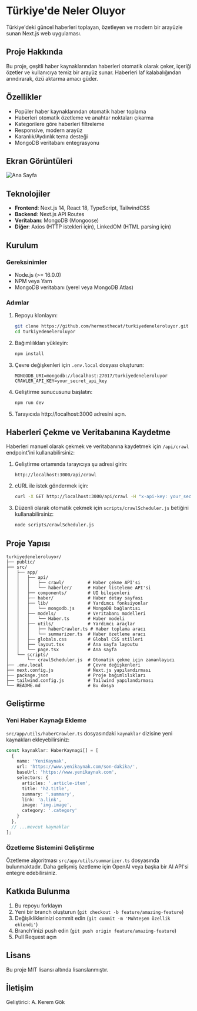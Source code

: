 # Türkiye'de Neler Oluyor

Türkiye'deki güncel haberleri toplayan, özetleyen ve modern bir arayüzle sunan Next.js web uygulaması.

## Proje Hakkında

Bu proje, çeşitli haber kaynaklarından haberleri otomatik olarak çeker, içeriği özetler ve kullanıcıya temiz bir arayüz sunar. Haberleri laf kalabalığından arındırarak, özü aktarma amacı güder.

## Özellikler

- Popüler haber kaynaklarından otomatik haber toplama
- Haberleri otomatik özetleme ve anahtar noktaları çıkarma
- Kategorilere göre haberleri filtreleme
- Responsive, modern arayüz
- Karanlık/Aydınlık tema desteği
- MongoDB veritabanı entegrasyonu

## Ekran Görüntüleri

![Ana Sayfa](https://picsum.photos/600/400)

## Teknolojiler

- **Frontend**: Next.js 14, React 18, TypeScript, TailwindCSS
- **Backend**: Next.js API Routes
- **Veritabanı**: MongoDB (Mongoose)
- **Diğer**: Axios (HTTP istekleri için), LinkedOM (HTML parsing için)

## Kurulum

### Gereksinimler

- Node.js (>= 16.0.0)
- NPM veya Yarn
- MongoDB veritabanı (yerel veya MongoDB Atlas)

### Adımlar

1. Repoyu klonlayın:
   ```bash
   git clone https://github.com/hermesthecat/turkiyedeneleroluyor.git
   cd turkiyedeneleroluyor
   ```

2. Bağımlılıkları yükleyin:
   ```bash
   npm install
   ```

3. Çevre değişkenleri için `.env.local` dosyası oluşturun:
   ```
   MONGODB_URI=mongodb://localhost:27017/turkiyedeneleroluyor
   CRAWLER_API_KEY=your_secret_api_key
   ```

4. Geliştirme sunucusunu başlatın:
   ```bash
   npm run dev
   ```

5. Tarayıcıda http://localhost:3000 adresini açın.

## Haberleri Çekme ve Veritabanına Kaydetme

Haberleri manuel olarak çekmek ve veritabanına kaydetmek için `/api/crawl` endpoint'ini kullanabilirsiniz:

1. Geliştirme ortamında tarayıcıya şu adresi girin:
   ```
   http://localhost:3000/api/crawl
   ```

2. cURL ile istek göndermek için:
   ```bash
   curl -X GET http://localhost:3000/api/crawl -H "x-api-key: your_secret_api_key"
   ```

3. Düzenli olarak otomatik çekmek için `scripts/crawlScheduler.js` betiğini kullanabilirsiniz:
   ```bash
   node scripts/crawlScheduler.js
   ```

## Proje Yapısı

```
turkiyedeneleroluyor/
├── public/
├── src/
│   ├── app/
│   │   ├── api/
│   │   │   ├── crawl/         # Haber çekme API'si
│   │   │   └── haberler/      # Haber listeleme API'si
│   │   ├── components/        # UI bileşenleri
│   │   ├── haber/             # Haber detay sayfası
│   │   ├── lib/               # Yardımcı fonksiyonlar
│   │   │   └── mongodb.js     # MongoDB bağlantısı
│   │   ├── models/            # Veritabanı modelleri
│   │   │   └── Haber.ts       # Haber modeli
│   │   ├── utils/             # Yardımcı araçlar
│   │   │   ├── haberCrawler.ts # Haber toplama aracı
│   │   │   └── summarizer.ts  # Haber özetleme aracı  
│   │   ├── globals.css        # Global CSS stilleri
│   │   ├── layout.tsx         # Ana sayfa layoutu
│   │   └── page.tsx           # Ana sayfa
│   └── scripts/
│       └── crawlScheduler.js  # Otomatik çekme için zamanlayıcı
├── .env.local                 # Çevre değişkenleri
├── next.config.js             # Next.js yapılandırması
├── package.json               # Proje bağımlılıkları
├── tailwind.config.js         # Tailwind yapılandırması
└── README.md                  # Bu dosya
```

## Geliştirme

### Yeni Haber Kaynağı Ekleme

`src/app/utils/haberCrawler.ts` dosyasındaki `kaynaklar` dizisine yeni kaynakları ekleyebilirsiniz:

```typescript
const kaynaklar: HaberKaynagi[] = [
  {
    name: 'YeniKaynak',
    url: 'https://www.yenikaynak.com/son-dakika/',
    baseUrl: 'https://www.yenikaynak.com',
    selectors: {
      articles: '.article-item',
      title: 'h2.title',
      summary: '.summary',
      link: 'a.link',
      image: 'img.image',
      category: '.category'
    }
  },
  // ...mevcut kaynaklar
];
```

### Özetleme Sistemini Geliştirme

Özetleme algoritması `src/app/utils/summarizer.ts` dosyasında bulunmaktadır. Daha gelişmiş özetleme için OpenAI veya başka bir AI API'si entegre edebilirsiniz.

## Katkıda Bulunma

1. Bu repoyu forklayın
2. Yeni bir branch oluşturun (`git checkout -b feature/amazing-feature`)
3. Değişikliklerinizi commit edin (`git commit -m 'Muhteşem özellik eklendi'`)
4. Branch'inizi push edin (`git push origin feature/amazing-feature`)
5. Pull Request açın

## Lisans

Bu proje MIT lisansı altında lisanslanmıştır.

## İletişim

Geliştirici: A. Kerem Gök 